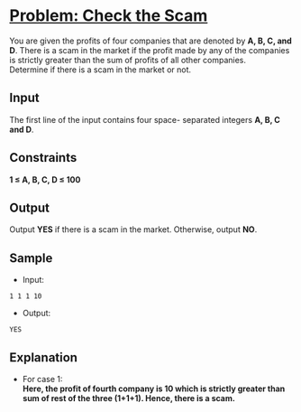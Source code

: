 # [Problem: Check the Scam](https://my.newtonschool.co/playground/code/049oci56dapo)

You are given the profits of four companies that are denoted by **A, B, C, and D**. There is a scam in the market if the profit made by any of the companies is strictly greater than the sum of profits of all other companies. <br>
Determine if there is a scam in the market or not.

## Input

The first line of the input contains four space- separated integers **A, B, C and D**.

## Constraints

**1 ≤ A, B, C, D ≤ 100**

## Output

Output **YES** if there is a scam in the market. Otherwise, output **NO**.

## Sample

- Input:
```
1 1 1 10
```

- Output:
```
YES
```

## Explanation

- For case 1: <br> **Here, the profit of fourth company is 10 which is strictly greater than sum of rest of the three (1+1+1).
Hence, there is a scam.**

